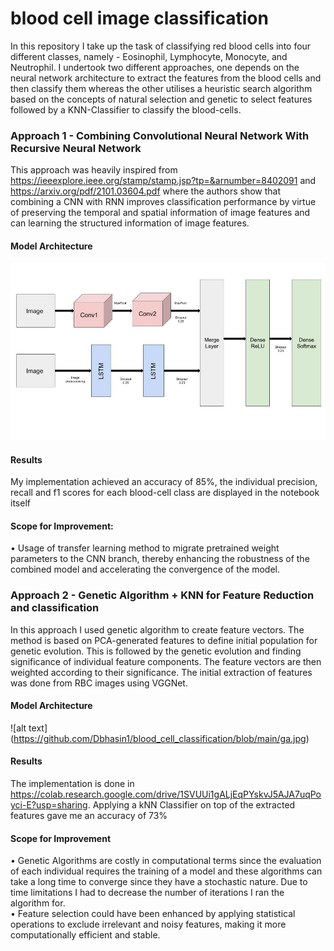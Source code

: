 # blood cell image classification 
In this repository I take up the task of classifying red blood cells into four different classes, namely - Eosinophil, Lymphocyte, Monocyte, and Neutrophil. 
I undertook two different approaches, one depends on the neural network architecture to extract the features from the blood cells and then classify them whereas the other utilises a heuristic search algorithm based on the concepts of natural selection and genetic to select features followed by a KNN-Classifier to classify the blood-cells.

### Approach 1 - Combining Convolutional Neural Network With Recursive Neural Network

This approach was heavily inspired from https://ieeexplore.ieee.org/stamp/stamp.jsp?tp=&arnumber=8402091 and https://arxiv.org/pdf/2101.03604.pdf where the authors show that combining a CNN with RNN improves classification performance by virtue of preserving the temporal and spatial information of image features and can learning the structured information of image features. 
#### Model Architecture 
![alt text](https://github.com/Dbhasin1/blood_cell_classification/blob/main/cnnrnn.jpg)
#### Results 
My implementation achieved an accuracy of 85%, the individual precision, recall and f1 scores for each blood-cell class are displayed in the notebook itself 
#### Scope for Improvement:
• Usage of transfer learning method to migrate pretrained weight parameters to the CNN branch, thereby enhancing the robustness of the combined model and accelerating the convergence of the model. <br />


### Approach 2 - Genetic Algorithm + KNN for Feature Reduction and classification

In this approach I used genetic algorithm to create feature vectors. The method is based on PCA-generated features to define initial population for genetic evolution. This is followed by the genetic evolution and finding significance of individual feature components. The feature vectors are then weighted according to their significance. The initial extraction of features was done from RBC images using VGGNet. 
#### Model Architecture 
![alt text] (https://github.com/Dbhasin1/blood_cell_classification/blob/main/ga.jpg)
#### Results 
The implementation is done in https://colab.research.google.com/drive/1SVUUi1gALjEqPYskvJ5AJA7uqPoyci-E?usp=sharing. Applying a kNN Classifier on top of the extracted features gave me an accuracy of 73%

#### Scope for Improvement 
• Genetic Algorithms are costly in computational terms since the evaluation of each individual requires the training of a model and these algorithms can take a long time to converge since they have a stochastic nature. Due to time limitations I had to decrease the number of iterations I ran the algorithm for. <br />
• Feature selection could have been enhanced by applying statistical operations to exclude irrelevant and noisy features, making it more computationally efficient and stable. <br />










